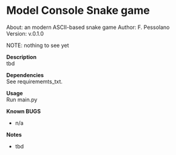 # Model Console Snake game 
About:      an modern ASCII-based snake game 
Author:     F. Pessolano  
Version:    v.0.1.0

NOTE:       nothing to see yet  


**Description**  
tbd  

**Dependencies**  
See requirememts_txt. 

**Usage**  
Run main.py 

**Known BUGS**  
 - n/a

**Notes**  
 - tbd

